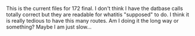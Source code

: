 This is the current files for 172 final.
I don't think I have the datbase calls totally correct but they are readable for whatitis "supposed" to do. 
I think it is really tedious to have this many routes. Am I doing it the long way or something? Maybe I am just slow...
